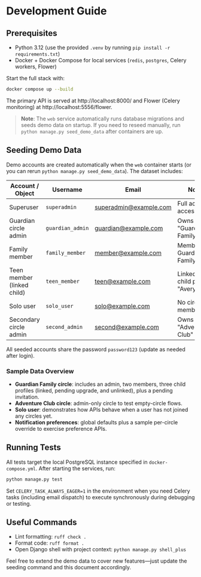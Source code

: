 # Development Guide

## Prerequisites

- Python 3.12 (use the provided `.venv` by running `pip install -r requirements.txt`)
- Docker + Docker Compose for local services (`redis`, `postgres`, Celery workers, Flower)

Start the full stack with:

```bash
docker compose up --build
```

The primary API is served at http://localhost:8000/ and Flower (Celery monitoring) at http://localhost:5556/flower.

> **Note**: The `web` service automatically runs database migrations and seeds demo data on startup. If you need to reseed manually, run `python manage.py seed_demo_data` after containers are up.

## Seeding Demo Data

Demo accounts are created automatically when the `web` container starts (or you can rerun `python manage.py seed_demo_data`). The dataset includes:

| Account / Object            | Username            | Email                      | Notes |
|-----------------------------|---------------------|----------------------------|-------|
| Superuser                   | `superadmin`        | superadmin@example.com     | Full admin access |
| Guardian circle admin       | `guardian_admin`    | guardian@example.com       | Owns "Guardian Family" circle |
| Family member               | `family_member`     | member@example.com         | Member of Guardian Family |
| Teen member (linked child)  | `teen_member`       | teen@example.com           | Linked to child profile "Avery" |
| Solo user                   | `solo_user`         | solo@example.com           | No circle memberships |
| Secondary circle admin      | `second_admin`      | second@example.com         | Owns "Adventure Club" circle |

All seeded accounts share the password `password123` (update as needed after login).

### Sample Data Overview

- **Guardian Family circle**: includes an admin, two members, three child profiles (linked, pending upgrade, and unlinked), plus a pending invitation.
- **Adventure Club circle**: admin-only circle to test empty-circle flows.
- **Solo user**: demonstrates how APIs behave when a user has not joined any circles yet.
- **Notification preferences**: global defaults plus a sample per-circle override to exercise preference APIs.

## Running Tests

All tests target the local PostgreSQL instance specified in `docker-compose.yml`. After starting the services, run:

```bash
python manage.py test
```

Set `CELERY_TASK_ALWAYS_EAGER=1` in the environment when you need Celery tasks (including email dispatch) to execute synchronously during debugging or testing.

## Useful Commands

- Lint formatting: `ruff check .`
- Format code: `ruff format .`
- Open Django shell with project context: `python manage.py shell_plus`

Feel free to extend the demo data to cover new features—just update the seeding command and this document accordingly.
